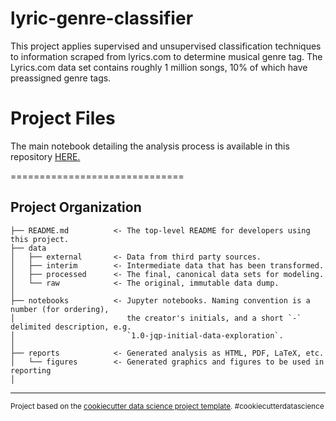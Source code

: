 # lyric-genre-classifier

This project applies supervised and unsupervised classification techniques to information scraped from lyrics.com to determine musical genre tag. The Lyrics.com data set contains roughly 1 million songs, 10% of which have preassigned genre tags.

# Project Files

The main notebook detailing the analysis process is available in this repository <a href="https://github.com/ryanmswan/data-science-portfolio/blob/master/fma-genre-classifier/notebooks/fma-genre-classifier.ipynb">HERE.</a>

==============================

Project Organization
------------

    ├── README.md          <- The top-level README for developers using this project.
    ├── data
    │   ├── external       <- Data from third party sources.
    │   ├── interim        <- Intermediate data that has been transformed.
    │   ├── processed      <- The final, canonical data sets for modeling.
    │   └── raw            <- The original, immutable data dump.
    │
    ├── notebooks          <- Jupyter notebooks. Naming convention is a number (for ordering),
    │                         the creator's initials, and a short `-` delimited description, e.g.
    │                         `1.0-jqp-initial-data-exploration`.
    │
    ├── reports            <- Generated analysis as HTML, PDF, LaTeX, etc.
    │   └── figures        <- Generated graphics and figures to be used in reporting
    │

--------

<p><small>Project based on the <a target="_blank" href="https://drivendata.github.io/cookiecutter-data-science/">cookiecutter data science project template</a>. #cookiecutterdatascience</small></p>
